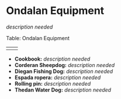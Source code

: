 # Ondalan Equipment

*description needed*

Table: Ondalan Equipment

|         |        |
|---------|--------|
|         |        |

- **Cookbook:** *description needed*
- **Corderan Sheepdog:** *description needed*
- **Diegan Fishing Dog:** *description needed*
- **Espada ropera:** *description needed*
- **Rolling pin:** *description needed*
- **Thedan Water Dog:** *description needed* 
